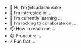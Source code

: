 - 👋 Hi, I’m @tsudashinsuke
- 👀 I’m interested in ...
- 🌱 I’m currently learning ...
- 💞️ I’m looking to collaborate on ...
- 📫 How to reach me ...
- 😄 Pronouns: ...
- ⚡ Fun fact: ...

<!---
tsudashinsuke/tsudashinsuke is a ✨ special ✨ repository because its `README.md` (this file) appears on your GitHub profile.
You can click the Preview link to take a look at your changes.
--->
